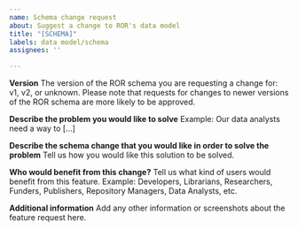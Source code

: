 ```yaml
---
name: Schema change request
about: Suggest a change to ROR's data model
title: "[SCHEMA]"
labels: data model/schema
assignees: ''

---
```


<!---
This template is for requesting changes to ROR's data model, which is located at https://github.com/ror-community/ror-schema/blob/master/ror_schema.json. Documentation is located at https://ror.readme.io/docs/ror-data-structure . 
-->
**Version** 
The version of the ROR schema you are requesting a change for: v1, v2, or unknown. Please note that requests for changes to newer versions of the ROR schema are more likely to be approved.

**Describe the problem you would like to solve**
Example: Our data analysts need a way to [...]

**Describe the schema change that you would like in order to solve the problem**
Tell us how you would like this solution to be solved.

**Who would benefit from this change?**
Tell us what kind of users would benefit from this feature. Example: Developers, Librarians, Researchers, Funders, Publishers, Repository Managers, Data Analysts, etc.

**Additional information**
Add any other information or screenshots about the feature request here.
